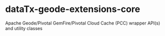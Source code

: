 # dataTx-geode-extensions-core
Apache Geode/Pivotal GemFire/Pivotal Cloud Cache (PCC) wrapper API(s) and utility classes

